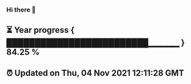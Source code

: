 ### Hi there 👋
⏳ Year progress { █████████████████████████▁▁▁▁▁ } 84.25 %
---
⏰ Updated on Thu, 04 Nov 2021 12:11:28 GMT
---
